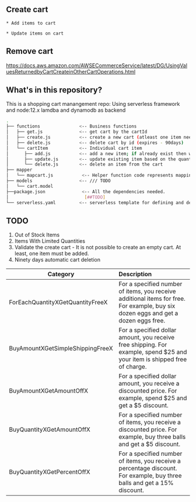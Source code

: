 ## Create cart

    * Add items to cart

    * Update items on cart

## Remove cart

https://docs.aws.amazon.com/AWSECommerceService/latest/DG/UsingValuesReturnedbyCartCreateinOtherCartOperations.html

## What's in this repository?

This is a shopping cart manangement repo: Using serverless framework and node:12.x lamdba and dynamodb as backend

``` bash
.
├── functions               <-- Business functions
│   ├── get.js              <-- get cart by the cartId
│   ├── create.js           <-- create a new cart (atleast one item needed)
│   ├── delete.js           <-- delete cart by id (expires - 90days)
│   └── cartItem            <-- Individual cart item
│      ├── add.js           <-- add a new item; if already exist then will increment the quantity
│      ├── update.js        <-- update existing item based on the quantity (quantity - 1  || del item.count<0 )
│      └── delete.js        <-- delete an item from the cart
├── mapper
│   └── mapcart.js           <-- Helper function code represents mapping list price and item price
├── models                  <-- /// TODO
│   └── cart.model
├──package.json              <-- All the dependencies needed.
│                             [##TODO]
└── serverless.yaml         <-- serverless template for defining and deploying serverless application resources
```

## TODO

1. Out of Stock Items
2. Items With Limited Quantities
3. Validate the create cart - It is not possible to create an empty cart. At least, one item must be added.
4. Ninety days automatic cart deletion

| Category        | Description 
| ------------- |:-------------|
| ForEachQuantityXGetQuantityFreeX	      | For a specified number of items, you receive additional items for free. For example, buy six dozen eggs and get a dozen eggs free.|
| BuyAmountXGetSimpleShippingFreeX	      | For a specified dollar amount, you receive free shipping. For example, spend $25 and your item is shipped free of charge.|
| BuyAmountXGetAmountOffX	      	      | For a specified dollar amount, you receive a discounted price. For example, spend $25 and get a $5 discount.|
| BuyQuantityXGetAmountOffX	      	   | For a specified number of items, you receive a discounted price. For example, buy three balls and get a $5 discount.|
| BuyQuantityXGetPercentOffX	      	   | For a specified number of items, you receive a percentage discount. For example, buy three balls and get a 15% discount.|
